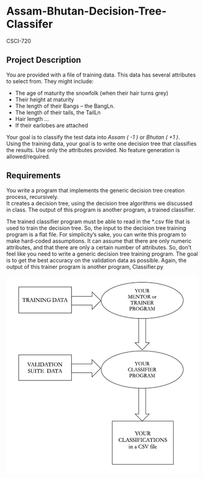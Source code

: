 # Assam-Bhutan-Decision-Tree-Classifer
CSCI-720 

## Project Description

You are provided with a file of training data. This data has several attributes to select from.
They might include:
* The age of maturity the snowfolk (when their hair turns grey)
* Their height at maturity
* The length of their Bangs – the BangLn.
* The length of their tails, the TailLn
* Hair length ...
* If their earlobes are attached

Your goal is to classify the test data into *Assam ( -1 )* or *Bhutan ( +1 )*.<br>
Using the training data, your goal is to write one decision tree that classifies the results. Use only the attributes provided. No feature generation is allowed/required.


## Requirements

You write a program that implements the generic decision tree creation process, recursively.<br>
It creates a decision tree, using the decision tree algorithms we discussed in class. The output of this program is another program, a trained classifier.

The trained classifier program must be able to read in the *.csv file that is used to train the decision tree. So, the input to the decision tree training program is a flat file. For simplicity’s sake, you can write this program to make hard-coded assumptions. It can assume that there are only numeric attributes, and that there are only a certain number of attributes. So, don’t feel like you need to write a generic decision tree training program. The goal is to get the best accuracy on the validation data as possible. Again, the output of this trainer program is another program, Classifier.py

![program_flow](program_flow.png)





